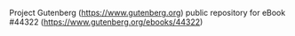 Project Gutenberg (https://www.gutenberg.org) public repository for eBook #44322 (https://www.gutenberg.org/ebooks/44322)
